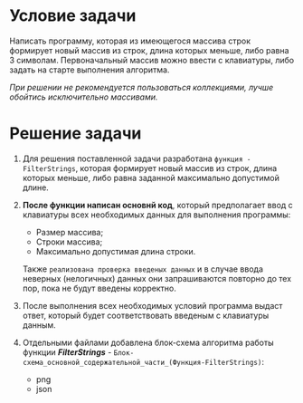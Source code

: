 # Условие задачи
Написать программу, которая из имеющегося массива строк формирует новый массив из строк, длина которых меньше, либо равна 3 символам. Первоначальный массив можно ввести с клавиатуры, либо задать на старте выполнения алгоритма. 

*При решении не рекомендуется пользоваться коллекциями, лучше обойтись исключительно массивами.*

# Решение задачи
1. Для решения поставленной задачи разработана `функция - FilterStrings`, которая формирует новый массив из строк, длина которых меньше, либо равна заданной максимально допустимой длине.

2. **После функции написан основнй код**, который предполагает ввод с клавиатуры всех необходимых данных для выполнения программы:
    - Размер массива;
    - Строки массива;
    - Максимально допустимая длина строки.

    Также `реализована проверка введеных данных` и в случае ввода неверных (нелогичных) данных они запрашиваются повторно до тех пор, пока не будут введены корректно.

3. После выполнения всех необходимых условий программа выдаст ответ, который будет соответствовать введеным с клавиатуры данным.

4. Отдельными файлами добавлена блок-схема алгоритма работы функции **_FilterStrings_** - `Блок-схема_основной_содержательной_части_(Функция-FilterStrings)`:
    - png
    - json